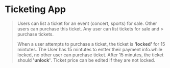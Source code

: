 # Ticketing App
> Users can list a ticket for an event (concert, sports) for sale. Other users can purchase this ticket. Any user can list tickets for sale and > purchase tickets.
>
> When a user attempts to purchase a ticket, the ticket is **'locked'** for 15 mintutes. The User has 15 mintutes to entter their payment info.while locked, no other user can purchase ticket. After 15 minutes, the ticket should **'unlock'**. Ticket price can be edited if they are not locked.